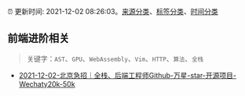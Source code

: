 :alarm_clock: 更新时间: 2021-12-02 08:26:03。[来源分类](../README.md)、[标签分类](../TAGS.md)、[时间分类](../TIMELINE.md)

## 前端进阶相关


> 关键字：`AST`、`GPU`、`WebAssembly`、`Vim`、`HTTP`、`算法`、`全栈`



- [2021-12-02-北京急招｜全栈、后端工程师Github-万星-star-开源项目-Wechaty20k-50k](https://www.v2ex.com/t/819560) 